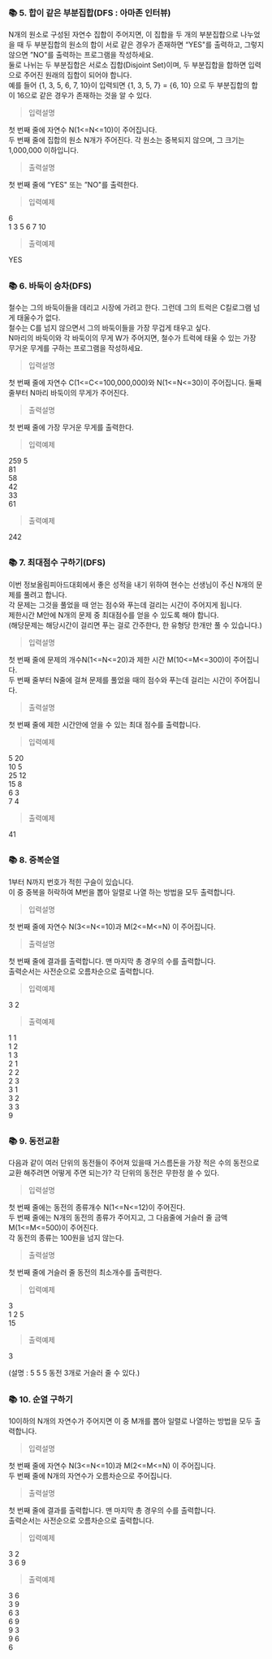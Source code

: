 ### 📚 5. 합이 같은 부분집합(DFS : 아마존 인터뷰)

N개의 원소로 구성된 자연수 집합이 주어지면, 이 집합을 두 개의 부분집합으로 나누었을 때 두 부분집합의 원소의 합이 서로 같은 경우가 존재하면 “YES"를 출력하고, 그렇지 않으면 ”NO"를 출력하는 프로그램을 작성하세요.  
둘로 나뉘는 두 부분집합은 서로소 집합(Disjoint Set)이며, 두 부분집합을 합하면 입력으로 주어진 원래의 집합이 되어야 합니다.  
예를 들어 {1, 3, 5, 6, 7, 10}이 입력되면 {1, 3, 5, 7} = {6, 10} 으로 두 부분집합의 합이 16으로 같은 경우가 존재하는 것을 알 수 있다.

> 입력설명

첫 번째 줄에 자연수 N(1<=N<=10)이 주어집니다.  
두 번째 줄에 집합의 원소 N개가 주어진다. 각 원소는 중복되지 않으며, 그 크기는 1,000,000 이하입니다.

> 출력설명

첫 번째 줄에 “YES" 또는 ”NO"를 출력한다.

> 입력예제

6  
1 3 5 6 7 10

> 출력예제

YES

##

### 📚 6. 바둑이 승차(DFS)

철수는 그의 바둑이들을 데리고 시장에 가려고 한다. 그런데 그의 트럭은 C킬로그램 넘게 태울수가 없다.  
철수는 C를 넘지 않으면서 그의 바둑이들을 가장 무겁게 태우고 싶다.  
N마리의 바둑이와 각 바둑이의 무게 W가 주어지면, 철수가 트럭에 태울 수 있는 가장 무거운 무게를 구하는 프로그램을 작성하세요.

> 입력설명

첫 번째 줄에 자연수 C(1<=C<=100,000,000)와 N(1<=N<=30)이 주어집니다. 둘째 줄부터 N마리 바둑이의 무게가 주어진다.

> 출력설명

첫 번째 줄에 가장 무거운 무게를 출력한다.

> 입력예제

259 5  
81  
58  
42  
33  
61

> 출력예제

242

##

### 📚 7. 최대점수 구하기(DFS)

이번 정보올림피아드대회에서 좋은 성적을 내기 위하여 현수는 선생님이 주신 N개의 문제를 풀려고 합니다.  
각 문제는 그것을 풀었을 때 얻는 점수와 푸는데 걸리는 시간이 주어지게 됩니다.  
제한시간 M안에 N개의 문제 중 최대점수를 얻을 수 있도록 해야 합니다.  
(해당문제는 해당시간이 걸리면 푸는 걸로 간주한다, 한 유형당 한개만 풀 수 있습니다.)

> 입력설명

첫 번째 줄에 문제의 개수N(1<=N<=20)과 제한 시간 M(10<=M<=300)이 주어집니다.  
두 번째 줄부터 N줄에 걸쳐 문제를 풀었을 때의 점수와 푸는데 걸리는 시간이 주어집니다.

> 출력설명

첫 번째 줄에 제한 시간안에 얻을 수 있는 최대 점수를 출력합니다.

> 입력예제

5 20  
10 5  
25 12  
15 8  
6 3  
7 4

> 출력예제

41

##

### 📚 8. 중복순열

1부터 N까지 번호가 적힌 구슬이 있습니다.  
이 중 중복을 허락하여 M번을 뽑아 일렬로 나열 하는 방법을 모두 출력합니다.

> 입력설명

첫 번째 줄에 자연수 N(3<=N<=10)과 M(2<=M<=N) 이 주어집니다.

> 출력설명

첫 번째 줄에 결과를 출력합니다. 맨 마지막 총 경우의 수를 출력합니다.  
출력순서는 사전순으로 오름차순으로 출력합니다.

> 입력예제

3 2

> 출력예제

1 1  
1 2  
1 3  
2 1  
2 2  
2 3  
3 1  
3 2  
3 3  
9

##

### 📚 9. 동전교환

다음과 같이 여러 단위의 동전들이 주어져 있을때 거스름돈을 가장 적은 수의 동전으로 교환 해주려면 어떻게 주면 되는가? 각 단위의 동전은 무한정 쓸 수 있다.

> 입력설명

첫 번째 줄에는 동전의 종류개수 N(1<=N<=12)이 주어진다.  
두 번째 줄에는 N개의 동전의 종류가 주어지고, 그 다음줄에 거슬러 줄 금액 M(1<=M<=500)이 주어진다.  
각 동전의 종류는 100원을 넘지 않는다.

> 출력설명

첫 번째 줄에 거슬러 줄 동전의 최소개수를 출력한다.

> 입력예제

3  
1 2 5  
15

> 출력예제

3

(설명 : 5 5 5 동전 3개로 거슬러 줄 수 있다.)

##

### 📚 10. 순열 구하기

10이하의 N개의 자연수가 주어지면 이 중 M개를 뽑아 일렬로 나열하는 방법을 모두 출력합니다.

> 입력설명

첫 번째 줄에 자연수 N(3<=N<=10)과 M(2<=M<=N) 이 주어집니다.  
두 번째 줄에 N개의 자연수가 오름차순으로 주어집니다.

> 출력설명

첫 번째 줄에 결과를 출력합니다. 맨 마지막 총 경우의 수를 출력합니다.  
출력순서는 사전순으로 오름차순으로 출력합니다.

> 입력예제

3 2  
3 6 9

> 출력예제

3 6  
3 9  
6 3  
6 9  
9 3  
9 6  
6

##

